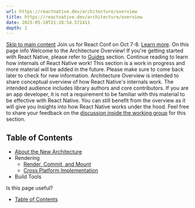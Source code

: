 ```yaml
---
url: https://reactnative.dev/architecture/overview
title: https://reactnative.dev/architecture/overview
date: 2025-05-10T21:28:54.571411
depth: 1
---
```


[Skip to main content](https://reactnative.dev/architecture/overview#__docusaurus_skipToContent_fallback)
Join us for React Conf on Oct 7-8. [Learn more](https://conf.react.dev).
On this page
info
Welcome to the Architecture Overview! If you're getting started with React Native, please refer to [Guides](https://reactnative.dev/docs/getting-started) section. Continue reading to learn how internals of React Native work!
This section is a work in progress and more material will be added in the future. Please make sure to come back later to check for new information.
Architecture Overview is intended to share conceptual overview of how React Native's internals work. The intended audience includes library authors and core contributors. If you are an app developer, it is not a requirement to be familiar with this material to be effective with React Native. You can still benefit from the overview as it will give you insights into how React Native works under the hood. Feel free to share your feedback on the [discussion inside the working group](https://github.com/reactwg/react-native-new-architecture/discussions/9) for this section.
## Table of Contents[​](https://reactnative.dev/architecture/overview#table-of-contents "Direct link to Table of Contents")
  * [About the New Architecture](https://reactnative.dev/architecture/landing-page)
  * Rendering 
    * [Render, Commit, and Mount](https://reactnative.dev/architecture/render-pipeline)
    * [Cross Platform Implementation](https://reactnative.dev/architecture/xplat-implementation)
  * Build Tools 


Is this page useful?
  * [Table of Contents](https://reactnative.dev/architecture/overview#table-of-contents)



